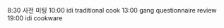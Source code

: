 <span style="color:#000ff;">8:30</span> <span style="font-family:AppleSDGothicNeo-Regular;color:#000ff;">사전</span> <span style="font-family:AppleSDGothicNeo-Regular;color:#000ff;">미팅</span>
<span style="color:#000ff;">10:00 idi traditional cook</span>
<span style="color:#000ff;">13:00 gang questionnaire review</span>
<span style="color:#000ff;">19:00 idi cookware</span>